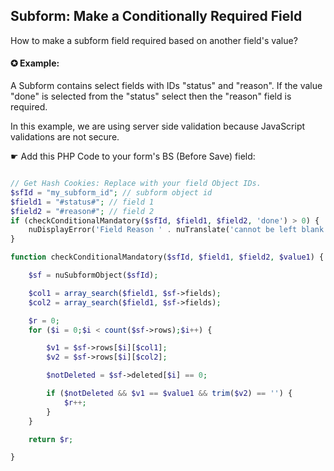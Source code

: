 ## Subform: Make a Conditionally Required Field

How to make a subform field required based on another field's value?

#### ✪ Example:

A Subform contains select fields with IDs "status" and "reason". 
If the value "done" is selected from the "status" select then the "reason" field is required. 

In this example, we are using server side validation because JavaScript validations are not secure.


☛ Add this PHP Code to your form's BS (Before Save) field:


```php

// Get Hash Cookies: Replace with your field Object IDs.
$sfId = "my_subform_id"; // subform object id
$field1 = "#status#"; // field 1
$field2 = "#reason#"; // field 2
if (checkConditionalMandatory($sfId, $field1, $field2, 'done') > 0) {
    nuDisplayError('Field Reason ' . nuTranslate('cannot be left blank'));
}

function checkConditionalMandatory($sfId, $field1, $field2, $value1) {

    $sf = nuSubformObject($sfId);

    $col1 = array_search($field1, $sf->fields);
    $col2 = array_search($field1, $sf->fields);

    $r = 0;
    for ($i = 0;$i < count($sf->rows);$i++) {

        $v1 = $sf->rows[$i][$col1];
        $v2 = $sf->rows[$i][$col2];

        $notDeleted = $sf->deleted[$i] == 0;

        if ($notDeleted && $v1 == $value1 && trim($v2) == '') {
            $r++;
        }
    }

    return $r;

}
```
